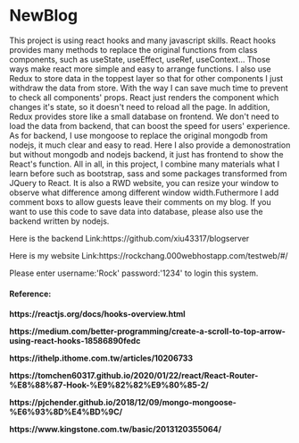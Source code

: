 # NewBlog

This project is using react hooks and many javascript skills. React hooks provides many methods to replace the original functions from class components, such as useState, useEffect, useRef, useContext... Those ways make react more simple and easy to arrange functions. I also use Redux to store data in the toppest layer so that for other components I just withdraw the data from store. With the way I can save much time to prevent to check all components' props. React just renders the component which changes it's state, so it doesn't need to reload all the page. In addition, Redux provides store like a small database on frontend. We don't need to load the data from backend, that can boost the speed for users' experience. As for backend, I use mongoose to replace the original mongodb from nodejs, it much clear and easy to read. Here I also provide a demonostration but without mongodb and nodejs backend, it just has frontend to show the React's function. All in all, in this project, I combine many materials what I learn before such as bootstrap, sass and some packages transformed from JQuery to React. It is also a RWD website, you can resize your window to observe what difference among different window width.Futhermore I add comment boxs to allow guests leave their comments on my blog. If you want to use this code to save data into database, please also use the backend written by nodejs. 
<p>Here is the backend Link:https://github.com/xiu43317/blogserver</p>
<p>Here is my website Link:https://rockchang.000webhostapp.com/testweb/#/</p>
<p>Please enter username:'Rock'  password:'1234' to login this system.</p>
<h4>Reference:<h4/>
<p>https://reactjs.org/docs/hooks-overview.html</p>
<p>https://medium.com/better-programming/create-a-scroll-to-top-arrow-using-react-hooks-18586890fedc</p>
<p>https://ithelp.ithome.com.tw/articles/10206733</p>
<p>https://tomchen60317.github.io/2020/01/22/react/React-Router-%E8%88%87-Hook-%E9%82%82%E9%80%85-2/<p/>
<p>https://pjchender.github.io/2018/12/09/mongo-mongoose-%E6%93%8D%E4%BD%9C/</p>
<p>https://www.kingstone.com.tw/basic/2013120355064/<p/>
